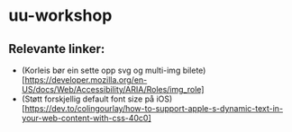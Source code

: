 # uu-workshop


## Relevante linker:

- (Korleis bør ein sette opp svg og multi-img bilete)[https://developer.mozilla.org/en-US/docs/Web/Accessibility/ARIA/Roles/img_role]
- (Støtt forskjellig default font size på iOS)[https://dev.to/colingourlay/how-to-support-apple-s-dynamic-text-in-your-web-content-with-css-40c0]
